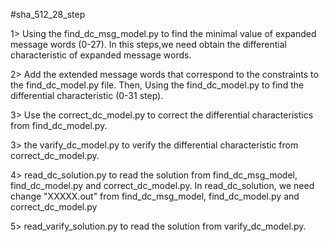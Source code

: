 #sha_512_28_step

1> Using the find_dc_msg_model.py to find the minimal value of expanded message words (0-27). In this steps,we need obtain the differential characteristic of expanded message words. 

2> Add the extended message words that correspond to the constraints to the find_dc_model.py file. Then, Using the find_dc_model.py to find the differential characteristic (0-31 step).

3> Use the correct_dc_model.py to correct the differential characteristics from find_dc_model.py.

3> the varify_dc_model.py to verify the differential characteristic from correct_dc_model.py.

4> read_dc_solution.py to read the solution from find_dc_msg_model, find_dc_model.py and correct_dc_model.py.
   In read_dc_solution, we need change "XXXXX.out" from find_dc_msg_model, find_dc_model.py and correct_dc_model.py

5> read_varify_solution.py to read the solution from varify_dc_model.py.
